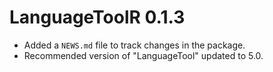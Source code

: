 # LanguageToolR 0.1.3

* Added a `NEWS.md` file to track changes in the package.
* Recommended version of "LanguageTool" updated to 5.0.
